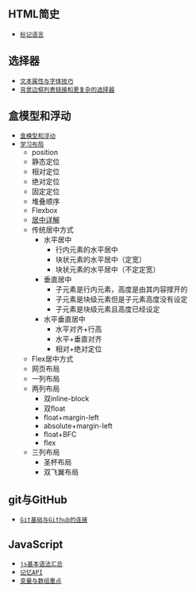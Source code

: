
## HTML简史
- [`标记语言`](http://ife.baidu.com/note/detail/id/410)
## 选择器
- [`文本属性与字体技巧`](http://ife.baidu.com/note/detail/id/730)
- [`背景边框列表链接和更复杂的选择器`](http://ife.baidu.com/note/detail/id/823)
## 盒模型和浮动
- [`盒模型和浮动`](http://ife.baidu.com/note/detail/id/959)
- [`学习布局`](http://ife.baidu.com/note/detail/id/1265)
    - position
    - 静态定位
    - 相对定位
    - 绝对定位
    - 固定定位
    - 堆叠顺序
    - Flexbox
    - [居中详解](http://ife.baidu.com/note/detail/id/1549)
    - 传统居中方式
        - 水平居中     
            - 行内元素的水平居中     
            - 块状元素的水平居中（定宽）    
            - 块状元素的水平居中（不定定宽）   
        - 垂直居中
            - 子元素是行内元素，高度是由其内容撑开的 
            - 子元素是块级元素但是子元素高度没有设定
            - 子元素是块级元素且高度已经设定
        - 水平垂直居中
            - 水平对齐+行高
            - 水平+垂直对齐
            - 相对+绝对定位
    - Flex居中方式
    - 网页布局
    - 一列布局    
    - 两列布局  
        - 双inline-block   
        - 双float   
        - float+margin-left
        - absolute+margin-left
        - float+BFC
        - flex
    - 三列布局   
        - 圣杯布局
        - 双飞翼布局    



## git与GitHub
- [`Git基础与Github的连接`](http://ife.baidu.com/note/detail/id/144)

## JavaScript
- [`js基本语法汇总`](http://ife.baidu.com/note/detail/id/1398)
- [`记忆API`](http://ife.baidu.com/note/detail/id/1651)
- [`变量与数组重点`](http://ife.baidu.com/note/detail/id/1603)
